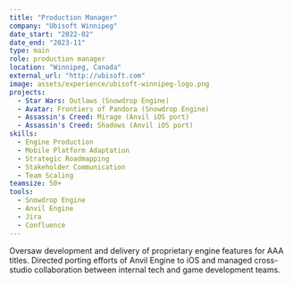 ```yaml
---
title: "Production Manager"
company: "Ubisoft Winnipeg"
date_start: "2022-02"
date_end: "2023-11"
type: main
role: production manager
location: "Winnipeg, Canada"
external_url: "http://ubisoft.com"
image: assets/experience/ubisoft-winnipeg-logo.png
projects:
  - Star Wars: Outlaws (Snowdrop Engine)
  - Avatar: Frontiers of Pandora (Snowdrop Engine)
  - Assassin's Creed: Mirage (Anvil iOS port)
  - Assassin's Creed: Shadows (Anvil iOS port)
skills:
  - Engine Production
  - Mobile Platform Adaptation
  - Strategic Roadmapping
  - Stakeholder Communication
  - Team Scaling
teamsize: 50+
tools:
  - Snowdrop Engine
  - Anvil Engine
  - Jira
  - Confluence
---
```

Oversaw development and delivery of proprietary engine features for AAA titles. Directed porting efforts of Anvil Engine to iOS and managed cross-studio collaboration between internal tech and game development teams.